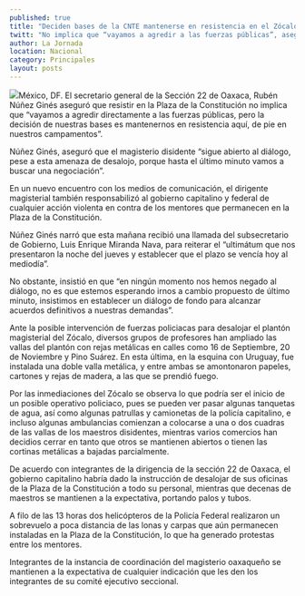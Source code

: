 ```yaml
---
published: true
title: "Deciden bases de la CNTE mantenerse en resistencia en el Zócalo: líder de sección 22"
twitt: "No implica que “vayamos a agredir a las fuerzas públicas”, aseguró Rubén Núñez, quien agregó que el magisterio disidente sigue abierto al diálogo pese a la amenaza de desalojo"
author: La Jornada
location: Nacional
category: Principales
layout: posts
---
```


![](http://i.imgur.com/BReKPq4m.jpg)México, DF. El secretario general de la Sección 22 de Oaxaca, Rubén Núñez Ginés aseguró que resistir en la Plaza de la Constitución no implica que “vayamos a agredir directamente a las fuerzas públicas, pero la decisión de nuestras bases es mantenernos en resistencia aquí, de pie en nuestros campamentos”.

Núñez Ginés, aseguró que el magisterio disidente “sigue abierto al diálogo, pese a esta amenaza de desalojo, porque hasta el último minuto vamos a buscar una negociación”.

En un nuevo encuentro con los medios de comunicación, el dirigente magisterial también responsabilizó al gobierno capitalino y federal de cualquier acción violenta en contra de los mentores que permanecen en la Plaza de la Constitución.

Núñez Ginés narró que esta mañana recibió una llamada del subsecretario de Gobierno, Luis Enrique Miranda Nava, para reiterar el “ultimátum que nos presentaron la noche del jueves y establecer que el plazo se vencía hoy al mediodía”.

No obstante, insistió en que “en ningún momento nos hemos negado al diálogo, no es que estemos esperando irnos a cambio propuesto de último minuto, insistimos en establecer un diálogo de fondo para alcanzar acuerdos definitivos a nuestras demandas”.

Ante la posible intervención de fuerzas policiacas para desalojar el plantón magisterial del Zócalo, diversos grupos de profesores han ampliado las vallas del plantón con rejas metálicas en calles como 16 de Septiembre, 20 de Noviembre y Pino Suárez. En esta última, en la esquina con Uruguay, fue instalada una doble valla metálica, y entre ambas se amontonaron papeles, cartones y rejas de madera, a las que se prendió fuego.

Por las inmediaciones del Zócalo se observa lo que podría ser el inicio de un posible operativo policiaco, pues se pueden ver pasar algunas tanquetas de agua, así como algunas patrullas y camionetas de la policía capitalino, e incluso algunas ambulancias comienzan a colocarse a una o dos cuadras de las vallas de los maestros disidentes, mientras varios comercios han decidios cerrar en tanto que otros se mantienen abiertos o tienen las cortinas metálicas a bajadas parcialmente.

De acuerdo con integrantes de la dirigencia de la sección 22 de Oaxaca, el gobierno capitalino habría dado la instrucción de desalojar de sus oficinas de la Plaza de la Constitución a todo su personal, mientras que decenas de maestros se mantienen a la expectativa, portando palos y tubos.

A filo de las 13 horas dos helicópteros de la Policía Federal realizaron un sobrevuelo a poca distancia de las lonas y carpas que aún permanecen instaladas en la Plaza de la Constitución, lo que ha generado protestas entre los mentores.

Integrantes de la instancia de coordinación del magisterio oaxaqueño se mantienen a la expectativa de cualquier indicación que les den los integrantes de su comité ejecutivo seccional.
